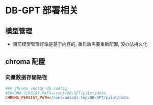 # DB-GPT 部署相关

## 模型管理

- 目前模型管理好像是基于内存的, 重启后需要重新配置, 没办法持久化

## chroma 配置

### 向量数据存储路径

```ini
### Chroma vector db config
#CHROMA_PERSIST_PATH=/root/DB-GPT/pilot/data
CHROMA_PERSIST_PATH=/root/autodl-tmp/DB-GPT/pilot/data
```
